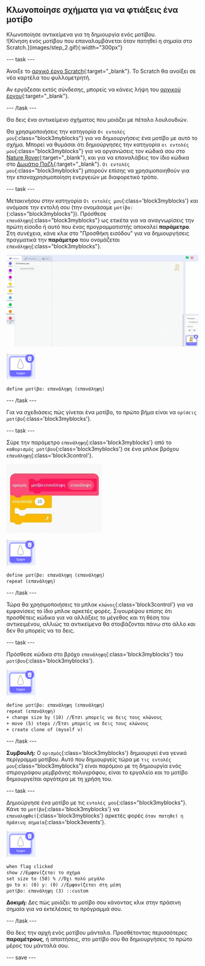 ## Κλωνοποίησε σχήματα για να φτιάξεις ένα μοτίβο

<div style="display: flex; flex-wrap: wrap">
<div style="flex-basis: 200px; flex-grow: 1; margin-right: 15px;">
Κλωνοποίησε αντικείμενα για τη δημιουργία ενός μοτίβου.
</div>
<div>
![Κίνηση ενός μοτίβου που επαναλαμβάνεται όταν πατηθεί η σημαία στο Scratch.](images/step_2.gif){:width="300px"}
</div>
</div>

--- task ---

Άνοιξε το [αρχικό έργο Scratch](https://scratch.mit.edu/projects/936668494/){:target="_blank"}. Το Scratch θα ανοίξει σε νέα καρτέλα του φυλλομετρητή.

Αν εργάζεσαι εκτός σύνδεσης, μπορείς να κάνεις λήψη του [αρχικού έργου](https://scratch.mit.edu/projects/936668494/){:target="_blank"}.

--- /task ---

Θα δεις ένα αντικείμενο σχήματος που μοιάζει με πέταλο λουλουδιών.

Θα χρησιμοποιήσεις την κατηγορία `Οι εντολές μου`{:class="block3myblocks"} για να δημιουργήσεις ένα μοτίβο με αυτό το σχήμα. Μπορεί να θυμάσαι ότι δημιούργησες την κατηγορία `οι εντολές μου`{:class="block3myblocks"} για να οργανώσεις τον κώδικά σου στο [Nature Rover](https://projects.raspberrypi.org/el-GR/projects/nature-rover/3){:target="_blank"}, και για να επαναλάβεις τον ίδιο κώδικα στο [Δωμάτιο Παζλ](https://projects.raspberrypi.org/el-GR/projects/puzzle-room/4){:target="_blank"}. `Οι εντολές μου`{:class="block3myblocks"} μπορούν επίσης να χρησιμοποιηθούν για την επαναχρησιμοποίηση ενεργειών με διαφορετικό τρόπο.

--- task ---

Μετακινήσου στην κατηγορία `Οι εντολές μου`{:class='block3myblocks'} και ονόμασε την εντολή σου (την ονομάσαμε `μοτίβο:`{:class="block3myblocks"}). Πρόσθεσε `επανάληψη`{:class="block3myblocks"} ως ετικέτα για να αναγνωρίσεις την πρώτη είσοδο ή αυτό που ένας προγραμματιστής αποκαλεί **παράμετρο**. Στη συνέχεια, κάνε κλικ στο "Προσθήκη εισόδου" για να δημιουργήσεις πραγματικά την **παράμετρο** που ονομάζεται `επανάληψη`{:class="block3myblocks"}.


![Κινούμενη απεικόνιση μίας εντολής από τις 'εντολές μου' και μια παράμετρο που προστίθεται.](images/add-parameter.gif)

![Το αντικείμενο σχήματος.](images/shape_sprite.png)

```blocks3
define μοτίβο: επανάληψη (επανάληψη)
```

--- /task ---

Για να σχεδιάσεις πώς γίνεται ένα μοτίβο, το πρώτο βήμα είναι να `ορίσεις μοτίβο`{:class='block3myblocks'}.

--- task ---

Σύρε την παράμετρο `επανάληψη`{:class='block3myblocks'} από το `καθορισμός μοτίβου`{:class='block3myblocks'} σε ένα μπλοκ βρόχου `επανάληψη`{:class='block3control'}.

![Κινούμενη απεικόνιση που δείχνει την παράμετρο 'επανάληψη' που σύρεται από το μπλοκ 'ορισμός' και στο μπλοκ 'επανάληψη'.](images/use-repeat.gif)

![Το αντικείμενο σχήματος.](images/shape_sprite.png)

```blocks3
define μοτίβο: επανάληψη (επανάληψη)
repeat (επανάληψη)
```

--- /task ---

Τώρα θα χρησιμοποιήσεις τα μπλοκ `κλώνος`{:class='block3control'} για να εμφανίσεις το ίδιο μπλοκ αρκετές φορές. Σιγουρέψου επίσης ότι προσθέτεις κώδικα για να αλλάξεις το μέγεθος και τη θέση του αντικειμένου, αλλιώς τα αντικείμενα θα στοιβάζονται πάνω στο άλλο και δεν θα μπορείς να τα δεις.

--- task ---

Πρόσθεσε κώδικα στο βρόχο `επανάληψη`{:class='block3myblocks'} του `μοτίβου`{:class='block3myblocks'}.

![Το αντικείμενο σχήματος.](images/shape_sprite.png)

```blocks3
define μοτίβο: επανάληψη (επανάληψη)
repeat (επανάληψη)
+ change size by (10) //Έτσι μπορείς να δεις τους κλώνους
+ move (5) steps //Έτσι μπορείς να δεις τους κλώνους
+ create clone of (myself v)
```

--- /task ---

**Συμβουλή:** Ο `ορισμός`{:class='block3myblocks'} δημιουργεί ένα γενικό περίγραμμα μοτίβου. Αυτό που δημιουργείς τώρα με `τις εντολές μου`{:class="block3myblocks"} είναι παρόμοιο με τη δημιουργία ενός σπιρογράφου μεμβράνης πολυγράφου, είναι το εργαλείο και το μοτίβο δημιουργείται αργότερα με τη χρήση του.


--- task ---

Δημιούργησε ένα μοτίβο με τις `εντολές μου`{:class="block3myblocks"}. Κάνε το `μοτίβο`{:class='block3myblocks'} να `επαναληφθεί`{:class='block3myblocks'} αρκετές φορές `όταν πατηθεί η πράσινη σημαία`{:class='block3events'}.

![Το αντικείμενο σχήματος.](images/shape_sprite.png)
```blocks3
when flag clicked
show //Εμφανίζεται το σχήμα
set size to (50) % //Όχι πολύ μεγάλο
go to x: (0) y: (0) //Εμφανίζεται στη μέση
μοτίβο: επανάληψη (3) ::custom
```

**Δοκιμή:** Δες πώς μοιάζει το μοτίβο σου κάνοντας κλικ στην πράσινη σημαία για να εκτελέσεις το πρόγραμμά σου.

--- /task ---

Θα δεις την αρχή ενός μοτίβου μάνταλα. Προσθέτοντας περισσότερες **παραμέτρους**, ή απαιτήσεις, στο μοτίβο σου θα δημιουργήσεις το πρώτο μέρος του μάνταλά σου.

--- save ---
